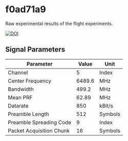 # f0ad71a9

Raw experimental results of the flight experiments.

[![DOI](https://zenodo.org/badge/DOI/10.5281/zenodo.571794.svg)](https://doi.org/10.5281/zenodo.571794)

## Signal Parameters

| Parameter | Value | Unit |
| --------- | ----- | ---- |
| Channel | 5 | Index |
| Center Frequency | 6489.6 | MHz |
| Bandwidth | 499.2 | MHz |
| Mean PRF | 62.89 | MHz |
| Datarate | 850 | kBit/s |
| Preamble Length | 512 | Symbols |
| Preamble Spreading Code | 9 | Index |
| Packet Acquisition Chunk | 16 | Symbols |